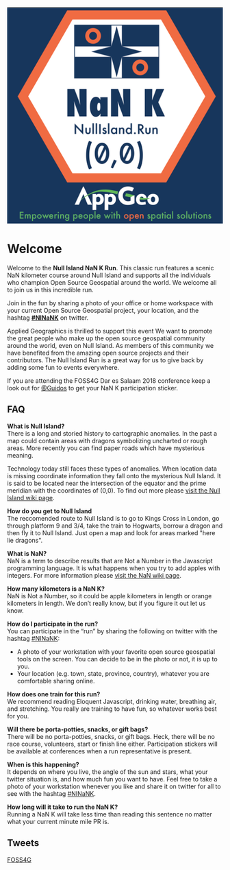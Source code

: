 <div style="height:30px;width:30px;"></div>


![Null Island NaN K Run Logo](NINaNk.png)


# Welcome

Welcome to the **Null Island NaN K Run**. This classic run features a scenic NaN kilometer course around Null Island and supports all the individuals who champion Open Source Geospatial around the world. We welcome all to join us in this incredible run.

Join in the fun by sharing a photo of your office or home workspace with your current Open Source Geospatial project, your location, and the hashtag **[#NINaNK](https://twitter.com/intent/tweet?button_hashtag=NINaNK&ref_src=twsrc%5Etfw)** on twitter. 

Applied Geographics is thrilled to support this event We want to promote the great people who make up the open source geospatial community around the world, even on Null Island. As members of this community we have benefited from the amazing open source projects and their contributors. The Null Island Run is a great way for us to give back by adding some fun to events everywhere.

If you are attending the FOSS4G Dar es Salaam 2018 conference keep a look out for [@Guidos](https://twitter.com/guidos) to get your NaN K participation sticker.

<!-- <div style="width:200px;height:200px;border: black solid 1px;position:absolute"><div id="map" style="width:200px;height:200px;"></div></div>
  <script src="https://unpkg.com/leaflet@1.3.3/dist/leaflet.js"></script>
<script>
  const map = L.map('map').setView([37, -90], 6);

  const tonerUrl = "http://{S}tile.stamen.com/toner-lite/{Z}/{X}/{Y}.png";

  const url = tonerUrl.replace(/({[A-Z]})/g, s => s.toLowerCase());

  const basemap = L.tileLayer(url, {
    subdomains: ['', 'a.', 'b.', 'c.', 'd.'],
    minZoom: 0,
    maxZoom: 20,
    type: 'png',
    attribution: 'Map tiles by <a href="http://stamen.com">Stamen Design</a>, under <a href="http://creativecommons.org/licenses/by/3.0">CC BY 3.0</a>. Data by <a href="http://openstreetmap.org">OpenStreetMap</a>, under <a href="http://creativecommons.org/licenses/by-sa/3.0">CC BY SA</a>'
  });

  basemap.addTo(map);  
  </script> -->
<a name="faq"></a>

## FAQ

**What is Null Island?**  
There is a long and storied history to cartographic anomalies. In the past a map could contain areas with dragons symbolizing uncharted or rough areas. More recently you can find paper roads which have mysterious meaning.

Technology today still faces these types of anomalies. When location data is missing coordinate information they fall onto the mysterious Null Island. It is said to be located near the intersection of the equator and the prime meridian with the coordinates of (0,0). To find out more please [visit the Null Island wiki page](https://en.wikipedia.org/wiki/Null_Island "Null Island Wiki Page").

**How do you get to Null Island**  
The reccomended route to Null Island is to go to Kings Cross in London, go through platform 9 and 3/4, take the train to Hogwarts, borrow a dragon and then fly it to Null Island. Just open a map and look for areas marked "here lie dragons".

**What is NaN?**  
NaN is a term to describe results that are Not a Number in the Javascript programming language. It is what happens when you try to add apples with integers. For more information please [visit the NaN wiki page](https://en.wikipedia.org/wiki/NaN "NaN Wiki Page").

**How many kilometers is a NaN K?**  
NaN is Not a Number, so it could be apple kilometers in length or orange kilometers in length. We don’t really know, but if you figure it out let us know.

**How do I participate in the run?**  
You can participate in the “run” by sharing the following on twitter with the hashtag [#NINaNK](https://twitter.com/intent/tweet?button_hashtag=NINaNK&ref_src=twsrc%5Etfw):

- A photo of your workstation with your favorite open source geospatial tools on the screen. You can decide to be in the photo or not, it is up to you.
- Your location (e.g. town, state, province, country),  whatever you are comfortable sharing online.

**How does one train for this run?**  
We recommend reading Eloquent Javascript, drinking water, breathing air, and stretching. You really are training to have fun, so whatever works best for you.

**Will there be porta-potties, snacks, or gift bags?**  
There will be no porta-potties, snacks, or gift bags. Heck, there will be no race course, volunteers, start or finish line either. Participation stickers will be available at conferences when a run representative is present. 

**When is this happening?**  
It depends on where you live, the angle of the sun and stars, what your twitter situation is, and how much fun you want to have. Feel free to take a photo of your workstation whenever you like and share it on twitter for all to see with the hashtag [#NINaNK](https://twitter.com/intent/tweet?button_hashtag=NINaNK&ref_src=twsrc%5Etfw).

**How long will it take to run the NaN K?**  
Running a NaN K will take less time than reading this sentence no matter what your current minute mile PR is.

<a name="tweets"></a>

## Tweets

<a class="twitter-moment" href="https://twitter.com/i/moments/1030193700436107264">FOSS4G</a> <script async src="https://platform.twitter.com/widgets.js" charset="utf-8"></script>

